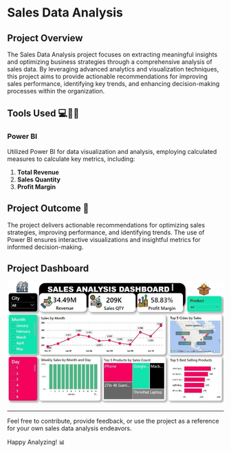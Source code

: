 # Sales Data Analysis

## Project Overview

The Sales Data Analysis project focuses on extracting meaningful insights and optimizing business strategies through a comprehensive analysis of sales data. By leveraging advanced analytics and visualization techniques, this project aims to provide actionable recommendations for improving sales performance, identifying key trends, and enhancing decision-making processes within the organization.

## Tools Used 💻🧑‍💻

### Power BI

Utilized Power BI for data visualization and analysis, employing calculated measures to calculate key metrics, including:

1. **Total Revenue**
2. **Sales Quantity**
3. **Profit Margin**

## Project Outcome 🎯

The project delivers actionable recommendations for optimizing sales strategies, improving performance, and identifying trends. The use of Power BI ensures interactive visualizations and insightful metrics for informed decision-making.

## Project Dashboard

![Sales Data Analysis Dashboard](https://github.com/Raghad-El-Ghobashy/SALES-ANALYSIS-PROJECT/raw/main/Sales%20Data%20Analysis.jpg)

---

Feel free to contribute, provide feedback, or use the project as a reference for your own sales data analysis endeavors.

Happy Analyzing! 📊
